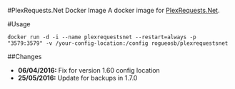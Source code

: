 #PlexRequests.Net Docker Image
A docker image for [PlexRequests.Net](https://github.com/tidusjar/PlexRequests.Net).

#Usage

    docker run -d -i --name plexrequestsnet --restart=always -p "3579:3579" -v /your-config-location:/config rogueosb/plexrequestsnet

##Changes
- **06/04/2016:** Fix for version 1.60 config location
- **25/05/2016:** Update for backups in 1.7.0
